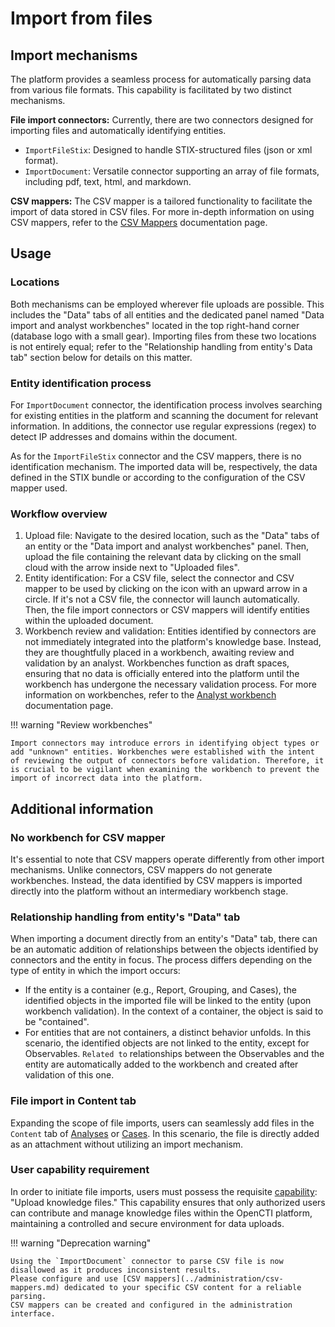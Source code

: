 # Import from files


## Import mechanisms

The platform provides a seamless process for automatically parsing data from various file formats. This capability is facilitated by two distinct mechanisms.

**File import connectors:** Currently, there are two connectors designed for importing files and automatically identifying entities.

- `ImportFileStix`: Designed to handle STIX-structured files (json or xml format).
- `ImportDocument`: Versatile connector supporting an array of file formats, including pdf, text, html, and markdown.

**CSV mappers:** The CSV mapper is a tailored functionality to facilitate the import of data stored in CSV files. For more in-depth information on using CSV mappers, refer to the [CSV Mappers](../administration/csv-mappers.md) documentation page.


## Usage

### Locations

Both mechanisms can be employed wherever file uploads are possible. This includes the "Data" tabs of all entities and the dedicated panel named "Data import and analyst workbenches" located in the top right-hand corner (database logo with a small gear). Importing files from these two locations is not entirely equal; refer to the "Relationship handling from entity's Data tab" section below for details on this matter.

### Entity identification process

For `ImportDocument` connector, the identification process involves searching for existing entities in the platform and scanning the document for relevant information. In additions, the connector use regular expressions (regex) to detect IP addresses and domains within the document.

As for the `ImportFileStix` connector and the CSV mappers, there is no identification mechanism. The imported data will be, respectively, the data defined in the STIX bundle or according to the configuration of the CSV mapper used.

### Workflow overview

1. Upload file: Navigate to the desired location, such as the "Data" tabs of an entity or the "Data import and analyst workbenches" panel. Then, upload the file containing the relevant data by clicking on the small cloud with the arrow inside next to "Uploaded files".
2. Entity identification: For a CSV file, select the connector and CSV mapper to be used by clicking on the icon with an upward arrow in a circle. If it's not a CSV file, the connector will launch automatically. Then, the file import connectors or CSV mappers will identify entities within the uploaded document.
3. Workbench review and validation: Entities identified by connectors are not immediately integrated into the platform's knowledge base. Instead, they are thoughtfully placed in a workbench, awaiting review and validation by an analyst. Workbenches function as draft spaces, ensuring that no data is officially entered into the platform until the workbench has undergone the necessary validation process. For more information on workbenches, refer to the [Analyst workbench](workbench.md) documentation page.

!!! warning "Review workbenches"

    Import connectors may introduce errors in identifying object types or add "unknown" entities. Workbenches were established with the intent of reviewing the output of connectors before validation. Therefore, it is crucial to be vigilant when examining the workbench to prevent the import of incorrect data into the platform.


## Additional information

### No workbench for CSV mapper

It's essential to note that CSV mappers operate differently from other import mechanisms. Unlike connectors, CSV mappers do not generate workbenches. Instead, the data identified by CSV mappers is imported directly into the platform without an intermediary workbench stage.

### Relationship handling from entity's "Data" tab

When importing a document directly from an entity's "Data" tab, there can be an automatic addition of relationships between the objects identified by connectors and the entity in focus. The process differs depending on the type of entity in which the import occurs:

- If the entity is a container (e.g., Report, Grouping, and Cases), the identified objects in the imported file will be linked to the entity (upon workbench validation). In the context of a container, the object is said to be "contained".
- For entities that are not containers, a distinct behavior unfolds. In this scenario, the identified objects are not linked to the entity, except for Observables. `Related to` relationships between the Observables and the entity are automatically added to the workbench and created after validation of this one.


### File import in Content tab

Expanding the scope of file imports, users can seamlessly add files in the `Content` tab of [Analyses](exploring-analysis) or [Cases](exploring-cases.md). In this scenario, the file is directly added as an attachment without utilizing an import mechanism.

### User capability requirement

In order to initiate file imports, users must possess the requisite [capability](../administration/users.md): "Upload knowledge files." This capability ensures that only authorized users can contribute and manage knowledge files within the OpenCTI platform, maintaining a controlled and secure environment for data uploads.

!!! warning "Deprecation warning"

    Using the `ImportDocument` connector to parse CSV file is now disallowed as it produces inconsistent results.
    Please configure and use [CSV mappers](../administration/csv-mappers.md) dedicated to your specific CSV content for a reliable parsing.
    CSV mappers can be created and configured in the administration interface.   
